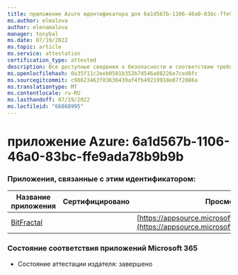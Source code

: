 ```yaml
---
title: приложение Azure идентификатора для 6a1d567b-1106-46a0-83bc-ffe9ada78b9b9b
ms.author: elmalova
author: elenamalova
manager: tonybal
ms.date: 07/19/2022
ms.topic: article
ms.service: attestation
certification_type: attested
description: Все доступные сведения о безопасности и соответствии требованиям для 6a1d567b-1106-46a0-83bc-ffe9ada78b9b.
ms.openlocfilehash: 0a35f11c2eeb0501b352b7d546a08226e7ced8fc
ms.sourcegitcommit: c98623463f83636439af4fb49219918e87f2086a
ms.translationtype: MT
ms.contentlocale: ru-RU
ms.lasthandoff: 07/19/2022
ms.locfileid: "66868995"
---
```

# <a name="azure-app-id-6a1d567b-1106-46a0-83bc-ffe9ada78b9b"></a>приложение Azure: 6a1d567b-1106-46a0-83bc-ffe9ada78b9b9b


### <a name="apps-associated-with-this-id"></a>Приложения, связанные с этим идентификатором:
| **Название приложения** | **Сертифицировано** | **Просмотр в AppSource** |
|--------------|---------------|-----------------------|
| [BitFractal](../forward/WA200004172.md) |  | [https://appsource.microsoft.com/product/office/WA200004172](https://appsource.microsoft.com/product/office/WA200004172) |

### <a name="microsoft-365-app-compliance-status"></a>Состояние соответствия приложений Microsoft 365
- Состояние аттестации издателя: завершено
